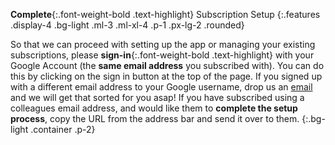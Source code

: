 __Complete__{:.font-weight-bold .text-highlight} Subscription Setup
{:.features .display-4 .bg-light .ml-3 .ml-xl-4 .p-1 .px-lg-2 .rounded}

So that we can proceed with setting up the app or managing your existing subscriptions, please __sign-in__{:.font-weight-bold .text-highlight} with your Google Account (the __same email address__ you subscribed with). You can do this by clicking on the sign in button at the top of the page. If you signed up with a different email address to your Google username, drop us an [email](help@shelf.dog) and we will get that sorted for you asap! If you have subscribed using a colleagues email address, and would like them to __complete the setup process__, copy the URL from the address bar and send it over to them.
{:.bg-light .container .p-2}